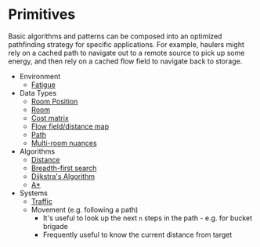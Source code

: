 # Primitives

Basic algorithms and patterns can be composed into an optimized pathfinding strategy for specific applications. For example, haulers might rely on a cached path to navigate out to a remote source to pick up some energy, and then rely on a cached flow field to navigate back to storage.

- Environment
  - [Fatigue](./fatigue.md)
- Data Types
  - [Room Position](./roomposition.md)
  - [Room](./room.md)
  - [Cost matrix](./costmatrix.md)
  - [Flow field/distance map](./flowfield.md)
  - [Path](./path.md)
  - [Multi-room nuances](./multi-room.md)
- Algorithms
  - [Distance](./distance.md)
  - [Breadth-first search](./breadth-first-search.md)
  - [Dijkstra's Algorithm](./dijkstras-algorithm.md)
  - [A\*](./astar.md)
- Systems
  - [Traffic](./traffic.md)
  - Movement (e.g. following a path)
    - It's useful to look up the next `n` steps in the path - e.g. for bucket brigade
    - Frequently useful to know the current distance from target

